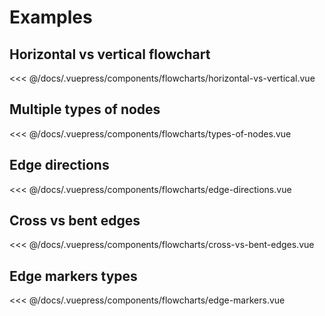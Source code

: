 # Examples
## Horizontal vs vertical flowchart

<flowcharts-horizontal-vs-vertical />

<<< @/docs/.vuepress/components/flowcharts/horizontal-vs-vertical.vue

## Multiple types of nodes

<flowcharts-types-of-nodes />

<<< @/docs/.vuepress/components/flowcharts/types-of-nodes.vue

## Edge directions

<flowcharts-edge-directions />

<<< @/docs/.vuepress/components/flowcharts/edge-directions.vue

## Cross vs bent edges

<flowcharts-cross-vs-bent-edges />

<<< @/docs/.vuepress/components/flowcharts/cross-vs-bent-edges.vue

## Edge markers types

<flowcharts-edge-markers />

<<< @/docs/.vuepress/components/flowcharts/edge-markers.vue
